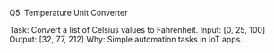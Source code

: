 Q5. Temperature Unit Converter

Task: Convert a list of Celsius values to Fahrenheit.
Input: [0, 25, 100]
Output: [32, 77, 212]
Why: Simple automation tasks in IoT apps.